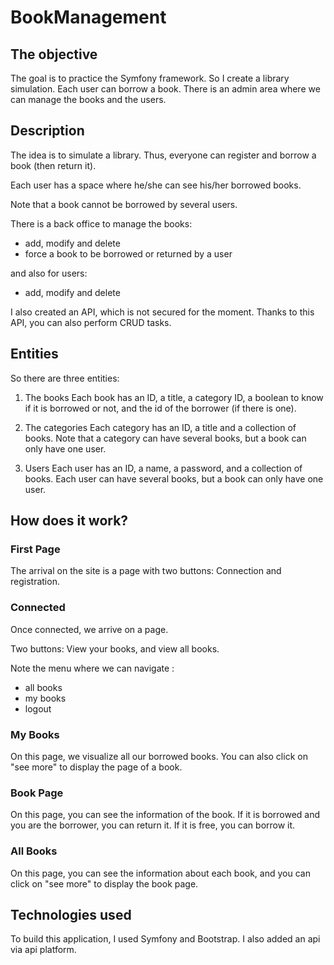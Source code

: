 # BookManagement

## The objective 

The goal is to practice the Symfony framework. So I create a library simulation. Each user can borrow a book. There is an admin area where we can manage the books and the users.

## Description
The idea is to simulate a library.
Thus, everyone can register and borrow a book (then return it).

Each user has a space where he/she can see his/her borrowed books.

Note that a book cannot be borrowed by several users.

There is a back office to manage the books:
- add, modify and delete
- force a book to be borrowed or returned by a user

and also for users:
- add, modify and delete

I also created an API, which is not secured for the moment.
Thanks to this API, you can also perform CRUD tasks.



## Entities
So there are three entities:

1) The books
Each book has an ID, a title, a category ID, a boolean to know if it is borrowed or not, and the id of the borrower (if there is one).

2) The categories
Each category has an ID, a title and a collection of books.
Note that a category can have several books, but a book can only have one user.

3) Users
Each user has an ID, a name, a password, and a collection of books.
Each user can have several books, but a book can only have one user.


## How does it work?
### First Page
The arrival on the site is a page with two buttons: Connection and registration.

### Connected
Once connected, we arrive on a page.

Two buttons: View your books, and view all books.

Note the menu where we can navigate :
- all books
- my books
- logout

### My Books
On this page, we visualize all our borrowed books.
You can also click on "see more" to display the page of a book.

### Book Page
On this page, you can see the information of the book.
If it is borrowed and you are the borrower, you can return it.
If it is free, you can borrow it.

### All Books
On this page, you can see the information about each book, and you can click on "see more" to display the book page.


## Technologies used
To build this application, I used Symfony and Bootstrap.
I also added an api via api platform.
